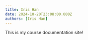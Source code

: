 ```yaml
---
title: Iris Han
date: 2024-10-20T23:08:00.000Z
authors: [Iris Han]
---
```


This is my course documentation site!